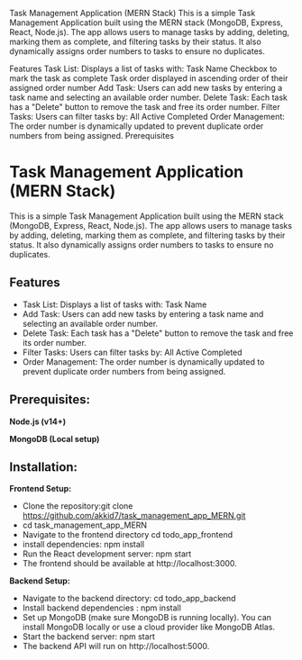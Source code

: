 Task Management Application (MERN Stack)
This is a simple Task Management Application built using the MERN stack (MongoDB, Express, React, Node.js). The app allows users to manage tasks by adding, deleting, marking them as complete, and filtering tasks by their status. It also dynamically assigns order numbers to tasks to ensure no duplicates.

Features
Task List: Displays a list of tasks with:
Task Name
Checkbox to mark the task as complete
Task order displayed in ascending order of their assigned order number
Add Task: Users can add new tasks by entering a task name and selecting an available order number.
Delete Task: Each task has a "Delete" button to remove the task and free its order number.
Filter Tasks: Users can filter tasks by:
All
Active
Completed
Order Management: The order number is dynamically updated to prevent duplicate order numbers from being assigned.
Prerequisites
# Task Management Application (MERN Stack)

This is a simple Task Management Application built using the MERN stack (MongoDB, Express, React, Node.js). The app allows users to manage tasks by adding, deleting, marking them as complete, and filtering tasks by their status. It also dynamically assigns order numbers to tasks to ensure no duplicates.





## Features

- Task List: Displays a list of tasks with: Task Name
- Add Task: Users can add new tasks by entering a task name and selecting an available order number.
- Delete Task: Each task has a "Delete" button to remove the task and free its order number.
- Filter Tasks: Users can filter tasks by: All Active Completed
- Order Management: The order number is dynamically updated to prevent duplicate order numbers from being assigned.




## Prerequisites:

**Node.js (v14+)** 

**MongoDB (Local setup)** 


## Installation:

**Frontend Setup:**

- Clone the repository:git clone https://github.com/akkid7/task_management_app_MERN.git
- cd task_management_app_MERN
- Navigate to the frontend directory cd todo_app_frontend
- install dependencies: npm install
- Run the React development server: npm start
- The frontend should be available at http://localhost:3000.


**Backend Setup:**

- Navigate to the backend directory: cd todo_app_backend
- Install backend dependencies : npm install
- Set up MongoDB (make sure MongoDB is running locally). You can install MongoDB locally or use a cloud provider like MongoDB Atlas.
- Start the backend server: npm start
- The backend API will run on http://localhost:5000.



